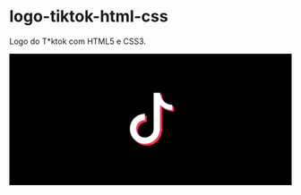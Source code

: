 # logo-tiktok-html-css
Logo do T*ktok com HTML5 e CSS3.

![logo-tiktok-html-css](https://github.com/Patricia17991/logo-tiktok-html-css/blob/main/logo.png?raw=true)
